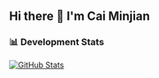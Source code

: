 ## Hi there 👋 I'm Cai Minjian

<!--
**berg223/berg223** is a ✨ _special_ ✨ repository because its `README.md` (this file) appears on your GitHub profile.

Here are some ideas to get you started:

- 🔭 I’m currently working on ...
- 🌱 I’m currently learning ...
- 👯 I’m looking to collaborate on ...
- 🤔 I’m looking for help with ...
- 💬 Ask me about ...
- 📫 How to reach me: ...
- 😄 Pronouns: ...
- ⚡ Fun fact: ...
-->
<!-- START_PR_LIST -->
<!-- 此处内容会被Action自动替换 -->
<!-- END_PR_LIST -->

### 📊 Development Stats
[![GitHub Stats](https://github-readme-stats.vercel.app/api?username=berg223&show_icons=true&include_all_commits=true)](https://github.com/berg223)
